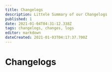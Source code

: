 ```yaml
---
title: Changelogs
description: Littele Summary of our Changelogs
published: 1
date: 2021-01-04T04:31:12.338Z
tags: changelogs, changes, logs
editor: markdown
dateCreated: 2021-01-03T04:17:37.700Z
---
```


# Changelogs

